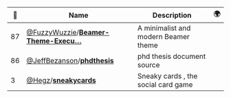 |:star2: | Name | Description | 🌍|
|---|---|---|---|
|87|[@FuzzyWuzzie](https://github.com/FuzzyWuzzie)/[**Beamer-Theme-Execu…**](https://github.com/FuzzyWuzzie/Beamer-Theme-Execushares)|A minimalist and modern Beamer theme||
|86|[@JeffBezanson](https://github.com/JeffBezanson)/[**phdthesis**](https://github.com/JeffBezanson/phdthesis)|phd thesis document source||
|3|[@Hegz](https://github.com/Hegz)/[**sneakycards**](https://github.com/Hegz/sneakycards)|Sneaky cards , the social card game||

